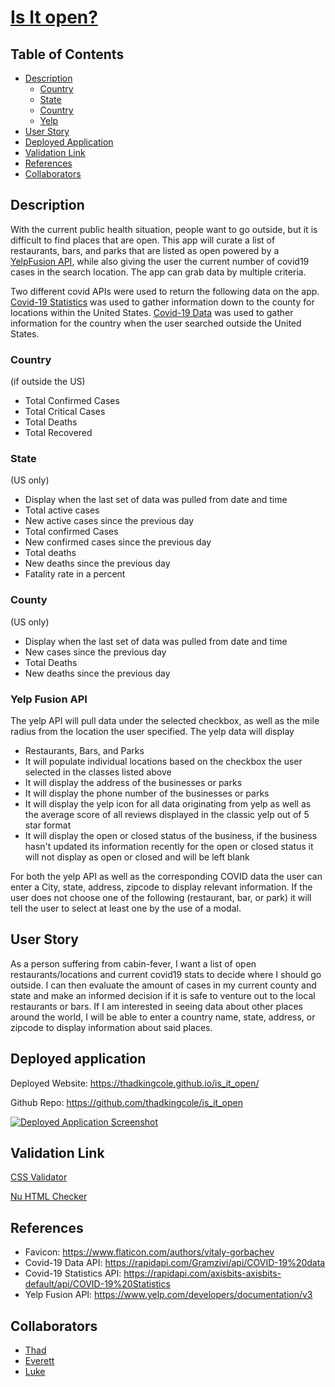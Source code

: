 # [Is It open?](https://thadkingcole.github.io/is_it_open)

## Table of Contents

- [Description](#Description)
    - [Country](#Country)
    - [State](#State)
    - [Country](#county)
    - [Yelp](#Yelp-Fusion-API)
- [User Story](#user-story)
- [Deployed Application](#deployed-application)
- [Validation Link](#Validation-link)
- [References](#references)
- [Collaborators](#collaborators)

## Description

With the current public health situation, people want to go outside, but it is difficult to find places that are open. This app will curate a list of restaurants, bars, and parks that are listed as open powered by a [YelpFusion API](https://www.yelp.com/developers/documentation/v3), while also giving the user the current number of covid19 cases in the search location. The app can grab data by multiple criteria.

Two different covid APIs were used to return the following data on the app. [Covid-19 Statistics](https://rapidapi.com/axisbits-axisbits-default/api/COVID-19%20Statistics) was used to gather information down to the county for locations within the United States. [Covid-19 Data](https://rapidapi.com/Gramzivi/api/COVID-19%20data) was used to gather information for the country when the user searched outside the United States.

### Country

(if outside the US)

  - Total Confirmed Cases
  - Total Critical Cases
  - Total Deaths
  - Total Recovered

### State

(US only)

  - Display when the last set of data was pulled from date and time
  - Total active cases
  - New active cases since the previous day
  - Total confirmed Cases
  - New confirmed cases since the previous day
  - Total deaths
  - New deaths since the previous day
  - Fatality rate in a percent

### County

(US only)

 - Display when the last set of data was pulled from date and time
 - New cases since the previous day
 - Total Deaths
 - New deaths since the previous day
 
 ### Yelp Fusion API

The yelp API will pull data under the selected checkbox, as well as the mile radius from the location the user specified.  The yelp data will display 

- Restaurants, Bars, and Parks
- It will populate individual locations based on the checkbox the user selected in the classes listed above
- It will display the address of the businesses or parks 
- It will display the phone number of the businesses or parks
- It will display the yelp icon for all data originating from yelp as well as the average score of all reviews displayed in the classic yelp out of 5 star format
- It will display the open or closed status of the business, if the business hasn't updated its information recently for the open or closed status it will not display as open or closed and will be left blank

For both the yelp API as well as the corresponding COVID data the user can enter a City, state, address, zipcode to display relevant information. If the user does not choose one of the following (restaurant, bar, or park) it will tell the user to select at least one by the use of a modal.

## User Story

As a person suffering from cabin-fever, I want a list of open restaurants/locations and current covid19 stats to decide where I should go outside.  I can then evaluate the amount of cases in my current county and state and make an informed decision if it is safe to venture out to the local restaurants or bars. If I am interested in seeing data about other places around the world, I will be able to enter a country name, state, address, or zipcode to display information about said places.

## Deployed application

Deployed Website: <https://thadkingcole.github.io/is_it_open/>

Github Repo: <https://github.com/thadkingcole/is_it_open>

[![Deployed Application Screenshot](./assets/images/DeployedApp.gif)](https://thadkingcole.github.io/is_it_open)

## Validation Link

[CSS Validator](https://jigsaw.w3.org/css-validator/validator?uri=https%3A%2F%2Fthadkingcole.github.io%2Fis_it_open%2F&profile=css3svg&usermedium=all&warning=1&vextwarning=&lang=en)

[Nu HTML Checker](https://validator.w3.org/nu/?doc=https%3A%2F%2Fthadkingcole.github.io%2Fis_it_open%2F)

## References

- Favicon: <https://www.flaticon.com/authors/vitaly-gorbachev>
- Covid-19 Data API: <https://rapidapi.com/Gramzivi/api/COVID-19%20data>
- Covid-19 Statistics API: <https://rapidapi.com/axisbits-axisbits-default/api/COVID-19%20Statistics>
- Yelp Fusion API: <https://www.yelp.com/developers/documentation/v3>

## Collaborators

- [Thad](https://github.com/thadkingcole)
- [Everett](https://github.com/diuguide)
- [Luke](https://github.com/TheWintersFox)
